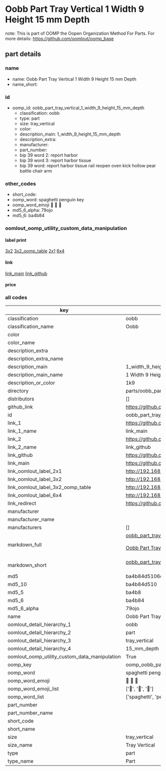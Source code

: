 # Oobb Part Tray Vertical 1 Width 9 Height 15 mm Depth  

note: This is part of OOMP the Oopen Organization Method For Parts. For more details: https://github.com/oomlout/oomp_base

##  part details
  







### name
* name: Oobb Part Tray Vertical 1 Width 9 Height 15 mm Depth
* name_short: 
### id
* oomp_id: oobb_part_tray_vertical_1_width_9_height_15_mm_depth
  * classification: oobb
  * type: part
  * size: tray_vertical
  * color: 
  * description_main: 1_width_9_height_15_mm_depth
  * description_extra: 
  * manufacturer: 
  * part_number: 
  * bip 39 word 2: report harbor
  * bip 39 word 3: report harbor tissue
  * bip 39 word: report harbor tissue rail reopen oven kick hollow pear battle chair arm

### other_codes
* short_code: 
* oomp_word: spaghetti penguin key
* oomp_word_emoji :spaghetti: :penguin: :key:
* md5_6_alpha: 79ojo
* md5_6: ba4b84






### oomlout_oomp_utility_custom_data_manipulation
#### label print
[3x2](http://192.168.1.245:1112/?label=oomp%2079ojo)
[3x2_oomp_table](http://192.168.1.108:1112/?label=oomp%2079ojo)
[2x1](http://192.168.1.242:1112/?label=oomp%2079ojo)
[6x4](http://192.168.1.55:1112/?label=oomp%2079ojo)    

#### link

[link_main](https://github.com/oomlout/oomlout_oomp_version_1_messy/tree/main/parts/oobb_part_tray_vertical_1_width_9_height_15_mm_depth) [link_github](https://github.com/oomlout/oomlout_oomp_version_1_messy/tree/main/parts/oobb_part_tray_vertical_1_width_9_height_15_mm_depth)                             

#### price







### all codes 
| key | value |  
| --- | --- |  
| classification | oobb |  
| classification_name | Oobb |  
| color |  |  
| color_name |  |  
| description_extra |  |  
| description_extra_name |  |  
| description_main | 1_width_9_height_15_mm_depth |  
| description_main_name | 1 Width 9 Height 15 mm Depth |  
| description_or_color | 1k9 |  
| directory | parts/oobb_part_tray_vertical_1_width_9_height_15_mm_depth |  
| distributors | [] |  
| github_link | https://github.com/oomlout/oomlout_oomp_part_src/tree/main/parts/oobb_part_tray_vertical_1_width_9_height_15_mm_depth |  
| id | oobb_part_tray_vertical_1_width_9_height_15_mm_depth |  
| link_1 | https://github.com/oomlout/oomlout_oomp_version_1_messy/tree/main/parts/oobb_part_tray_vertical_1_width_9_height_15_mm_depth |  
| link_1_name | link_main |  
| link_2 | https://github.com/oomlout/oomlout_oomp_version_1_messy/tree/main/parts/oobb_part_tray_vertical_1_width_9_height_15_mm_depth |  
| link_2_name | link_github |  
| link_github | https://github.com/oomlout/oomlout_oomp_version_1_messy/tree/main/parts/oobb_part_tray_vertical_1_width_9_height_15_mm_depth |  
| link_main | https://github.com/oomlout/oomlout_oomp_version_1_messy/tree/main/parts/oobb_part_tray_vertical_1_width_9_height_15_mm_depth |  
| link_oomlout_label_2x1 | http://192.168.1.242:1112/?label=oomp%2079ojo |  
| link_oomlout_label_3x2 | http://192.168.1.245:1112/?label=oomp%2079ojo |  
| link_oomlout_label_3x2_oomp_table | http://192.168.1.108:1112/?label=oomp%2079ojo |  
| link_oomlout_label_6x4 | http://192.168.1.55:1112/?label=oomp%2079ojo |  
| link_redirect | https://github.com/oomlout/oomlout_oomp_version_1_messy/tree/main/parts/oobb_part_tray_vertical_1_width_9_height_15_mm_depth |  
| manufacturer |  |  
| manufacturer_name |  |  
| manufacturers | [] |  
| markdown_full | [oobb_part_tray_vertical_1_width_9_height_15_mm_depth](none)<br>[](none)<br>[Oobb Part Tray Vertical 1 Width 9 Height 15 Mm Depth](none)<br><br> |  
| markdown_short | [oobb_part_tray_vertical_1_width_9_height_15_mm_depth](none)<br><br> |  
| md5 | ba4b84d5106cef46775b3b0fc59a45b7 |  
| md5_10 | ba4b84d510 |  
| md5_5 | ba4b8 |  
| md5_6 | ba4b84 |  
| md5_6_alpha | 79ojo |  
| name | Oobb Part Tray Vertical 1 Width 9 Height 15 mm Depth |  
| oomlout_detail_hierarchy_1 | oobb |  
| oomlout_detail_hierarchy_2 | part |  
| oomlout_detail_hierarchy_3 | tray_vertical |  
| oomlout_detail_hierarchy_4 | 15_mm_depth |  
| oomlout_oomp_utility_custom_data_manipulation | True |  
| oomp_key | oomp_oobb_part_tray_vertical_1_width_9_height_15_mm_depth |  
| oomp_word | spaghetti penguin key |  
| oomp_word_emoji | :spaghetti: :penguin: :key: |  
| oomp_word_emoji_list | [':spaghetti:', ':penguin:', ':key:'] |  
| oomp_word_list | ['spaghetti', 'penguin', 'key'] |  
| part_number |  |  
| part_number_name |  |  
| short_code |  |  
| short_name |  |  
| size | tray_vertical |  
| size_name | Tray Vertical |  
| type | part |  
| type_name | Part |  
